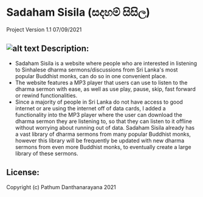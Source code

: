 # Sadaham Sisila (සදහම් සිසිල)
Project Version 1.1 07/09/2021

![alt text](https://github.com/[pathumd]/[Sadaham-Sisila]/blob/[main]/mainmockup.jpg?raw=true)
Description:
--------------
- Sadaham Sisila is a website where people who are interested in listening to Sinhalese dharma sermons/discussions from Sri Lanka's most popular Buddhist monks, can do so in one convenient place.
- The website features a MP3 player that users can use to listen to the dharma sermon with ease, as well as use play, pause, skip, fast forward or rewind functionalities.
- Since a majority of people in Sri Lanka do not have access to good internet or are using the internet off of data cards, I added a functionality into the MP3 player where the user can download the dharma sermon they are listening to, so that they can listen to it offline without worrying about running out of data.
Sadaham Sisila already has a vast library of dharma sermons from many popular Buddhist monks, however this library will be frequently be updated with new dharma sermons from even more Buddhist monks, to eventually create a large library of these sermons.

License:
---------
Copyright (c) Pathum Danthanarayana 2021
